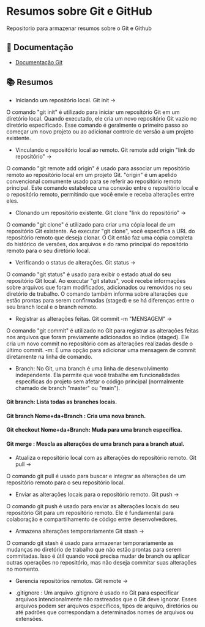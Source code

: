 
# Resumos sobre Git e GitHub

Repositorio para armazenar resumos sobre o Git e Github

## 📃 Documentação
- [Documentação Git](https://git-scm.com/doc)

## 📚 Resumos
- Iniciando um repositório local.
Git init -> 

O comando "git init" é utilizado para iniciar um repositório Git em um diretório local. Quando executado, ele cria um novo repositório Git vazio no diretório especificado. Esse comando é geralmente o primeiro passo ao começar um novo projeto ou ao adicionar controle de versão a um projeto existente.

- Vinculando o repositório local ao remoto.
Git remote add origin "link do repositório" ->

O comando "git remote add origin" é usado para associar um repositório remoto ao repositório local em um projeto Git. "origin" é um apelido convencional comumente usado para se referir ao repositório remoto principal. Este comando estabelece uma conexão entre o repositório local e o repositório remoto, permitindo que você envie e receba alterações entre eles.

- Clonando um repositório existente.
Git clone "link do repositório" -> 

O comando "git clone" é utilizado para criar uma cópia local de um repositório Git existente. Ao executar "git clone", você especifica a URL do repositório remoto que deseja clonar. O Git então faz uma cópia completa do histórico de versões, dos arquivos e do ramo principal do repositório remoto para o seu diretório local.

- Verificando o status de alterações.
Git status -> 

O comando "git status" é usado para exibir o estado atual do seu repositório Git local. Ao executar "git status", você recebe informações sobre arquivos que foram modificados, adicionados ou removidos no seu diretório de trabalho. O comando também informa sobre alterações que estão prontas para serem confirmadas (staged) e se há diferenças entre o seu branch local e o branch remoto.

-  Registrar as alterações feitas.
Git commit -m "MENSAGEM" ->

O comando "git commit" é utilizado no Git para registrar as alterações feitas nos arquivos que foram previamente adicionados ao índice (staged). Ele cria um novo commit no repositório com as alterações realizadas desde o último commit.
-m: É uma opção para adicionar uma mensagem de commit diretamente na linha de comando.

- Branch:
No Git, uma branch é uma linha de desenvolvimento independente. Ela permite que você trabalhe em funcionalidades específicas do projeto sem afetar o código principal (normalmente chamado de branch "master" ou "main").

#### Git branch: Lista todas as branches locais.
#### Git branch Nome+da+Branch :  Cria uma nova branch.
#### Git checkout Nome+da+Branch: Muda para uma branch específica.
#### Git merge <branch>: Mescla as alterações de uma branch para a branch atual.

- Atualiza o repositório local com as alterações do repositório remoto.
Git pull -> 

O comando git pull é usado para buscar e integrar as alterações de um repositório remoto para o seu repositório local.

- Enviar as alterações locais para o repositório remoto.
Git push ->

O comando git push é usado para enviar as alterações locais do seu repositório Git para um repositório remoto. Ele é fundamental para colaboração e compartilhamento de código entre desenvolvedores.

-  Armazena alterações temporariamente
Git stash ->

O comando git stash é usado para armazenar temporariamente as mudanças no diretório de trabalho que não estão prontas para serem commitadas. Isso é útil quando você precisa mudar de branch ou aplicar outras operações no repositório, mas não deseja commitar suas alterações no momento.

- Gerencia repositórios remotos.
Git remote ->


- .gitignore : Um arquivo .gitignore é usado no Git para especificar arquivos intencionalmente não rastreados que o Git deve ignorar. Esses arquivos podem ser arquivos específicos, tipos de arquivo, diretórios ou até padrões que correspondam a determinados nomes de arquivos ou extensões.

















